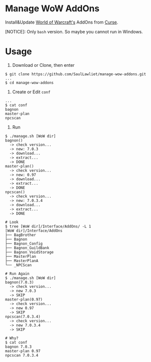 # Manage WoW AddOns
Install&amp;Update [World of Warcraft's](http://us.battle.net/wow/en/) AddOns from [Curse](http://mods.curse.com/addons/wow).

[NOTICE]: Only `bash` version. So maybe you cannot run in Windows.

# Usage
1. Download or Clone, then enter

  ```
  $ git clone https://github.com/SaulLawliet/manage-wow-addons.git
  ...
  $ cd manage-wow-addons
  ```

1. Create or Edit `conf`

  ```
  ...
  $ cat conf
  bagnon
  master-plan
  npcscan
  ```

1. Run

  ```
  $ ./manage.sh [WoW dir]
  bagnon()
    -> check version...
    -> new: 7.0.3
    -> download...
    -> extract...
    -> DONE
  master-plan()
    -> check version...
    -> new: 0.97
    -> download...
    -> extract...
    -> DONE
  npcscan()
    -> check version...
    -> new: 7.0.3.4
    -> download...
    -> extract...
    -> DONE
  
  # Look
  $ tree [WoW dir]/Interface/AddOns/ -L 1
  [WoW dir]/Interface/AddOns
  ├── BagBrother
  ├── Bagnon
  ├── Bagnon_Config
  ├── Bagnon_GuildBank
  ├── Bagnon_VoidStorage
  ├── MasterPlan
  ├── MasterPlanA
  └── _NPCScan
  
  # Run Again
  $ ./manage.sh [WoW dir]
  bagnon(7.0.3)
    -> check version...
    -> new 7.0.3
    -> SKIP
  master-plan(0.97)
    -> check version...
    -> new 0.97
    -> SKIP
  npcscan(7.0.3.4)
    -> check version...
    -> new 7.0.3.4
    -> SKIP
    
  # Why?
  $ cat conf
  bagnon 7.0.3
  master-plan 0.97
  npcscan 7.0.3.4
  ```
  

